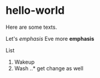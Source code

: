 # hello-world

Here are some texts.

Let's *emphasis*
Eve more **emphasis**

List
1. Wakeup
2. Wash
..* get change as well
